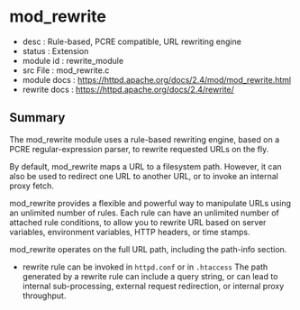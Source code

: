 # mod_rewrite- desc         : Rule-based, PCRE compatible, URL rewriting engine- status       : Extension- module id    : rewrite_module- src File     : mod_rewrite.c- module docs  : https://httpd.apache.org/docs/2.4/mod/mod_rewrite.html- rewrite docs : https://httpd.apache.org/docs/2.4/rewrite/## SummaryThe mod_rewrite module uses a rule-based rewriting engine, based on a PCRE regular-expression parser, to rewrite requested URLs on the fly.By default, mod_rewrite maps a URL to a filesystem path. However, it can also be used to redirect one URL to another URL, or to invoke an internal proxy fetch.mod_rewrite provides a flexible and powerful way to manipulate URLs using an unlimited number of rules. Each rule can have an unlimited number of attached rule conditions, to allow you to rewrite URL based on server variables, environment variables, HTTP headers, or time stamps.mod_rewrite operates on the full URL path, including the path-info section. - rewrite rule can be invoked in `httpd.conf` or in `.htaccess`The path generated by a rewrite rule can include a query string, or can lead to internal sub-processing, external request redirection, or internal proxy throughput.